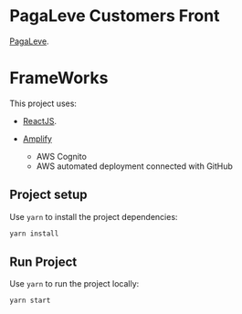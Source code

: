 # PagaLeve Customers Front

[PagaLeve](https://pagaleve.com.br).

# FrameWorks

This project uses:
-   [ReactJS](https://reactjs.org/).

-   [Amplify](https://docs.amplify.aws/)
    -   AWS Cognito
    -   AWS automated deployment connected with GitHub

## Project setup

Use `yarn` to install the project dependencies:

```bash
yarn install
```

## Run Project

Use `yarn` to run the project locally:

```bash
yarn start
```